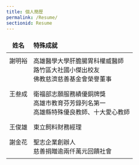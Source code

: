 ```yaml
---
title: 個人簡歷
permalink: /Resume/
sectionid: Resume
---
```

<table style="border-collapse: collapse; width: 100%; max-width: 600px; font-family: Arial, sans-serif; border: none;">
  <thead>
    <tr>
      <th style="text-align: center; padding: 8px; border: none;">姓名</th>
      <th style="text-align: left; padding: 8px; border: none;">特殊成就</th>
    </tr>
  </thead>
  <tbody>
    <tr>
      <td style="text-align:center; vertical-align: top; padding: 8px; border: none;">謝明裕</td>
      <td style="padding: 8px; border: none;">
        高雄醫學大學肝膽腸胃科權威醫師<br>
        路竹區大社國小傑出校友<br>
        佛教慈濟慈善基金會榮譽董事
      </td>
    </tr>
    <tr>
      <td style="text-align:center; vertical-align: top; padding: 8px; border: none;">王叁成</td>
      <td style="padding: 8px; border: none;">
        衛福部志願服務績優銅牌獎<br>
        高雄市教育芬芳錄列名第一<br>
        高雄縣特殊優良教師、十大愛心教師
      </td>
    </tr>
    <tr>
      <td style="text-align:center; vertical-align: top; padding: 8px; border: none;">王俊雄</td>
      <td style="padding: 8px; border: none;">東立飼料財務經理</td>
    </tr>
    <tr>
      <td style="text-align:center; vertical-align: top; padding: 8px; border: none;">謝金花</td>
      <td style="padding: 8px; border: none;">
        聖志企業創辦人<br>
        慈善捐贈逾兩仟萬元回饋社會
      </td>
    </tr>
  </tbody>
</table>
